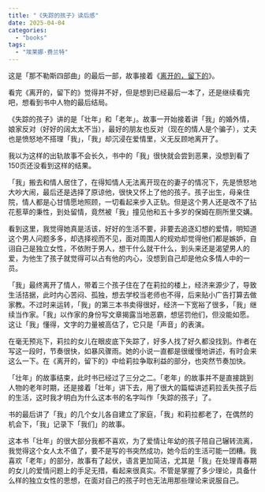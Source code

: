 ```yaml
---
title: "《失踪的孩子》读后感"
date: 2025-04-04
categories: 
  - "books"
tags: 
  - "埃莱娜·费兰特"
---
```


这是「那不勒斯四部曲」的最后一部，故事接着《[离开的，留下的](https://www.jfsay.com/archives/3889.html)》。

看完《离开的，留下的》觉得并不好，但是想到已经最后一本了，还是继续看完吧，想看到书中人物的最后结局。

《失踪的孩子》讲的是「壮年」和「老年」。故事一开始接着讲「我」的婚外情，娘家反对（好好的阔太太不当），最好的朋友也反对（现在的情人是个骗子），丈夫也是愤怒地不搭理「我」，「我」却沉浸在爱情里，义无反顾地离开了。

我以为这样的出轨故事不会长久，书中的「我」很快就会尝到恶果，没想到看了150页还没看到这样的结果。

「我」搬去和情人居住了，在得知情人无法离开现在的妻子的情况下，先是愤怒地大吵大闹，最后还是选择了原谅他，很快又怀上了他的孩子。孩子出生，母亲住院，情人都是心甘情愿地照顾，一切看起来步入正轨。但是这个男人还是改不了拈花惹草的秉性，到处留情，竟然被「我」撞见他和五十多岁的保姆在厕所里交媾。

看到这里，我觉得她真是活该，好好的生活不要，非要去追逐幻想的爱情，明知道这个男人问题多多，却选择视而不见，面对周围人的规劝却觉得他们都是嫉妒，自诩自己是独立女性，不依附于男人，想干什么就干什么，到头来还是渴望男人的爱，为他生了孩子就觉得可以占有他的内心，没想到自己却是他众多情人中的一员。

「我」最终离开了情人，带着三个孩子住在了在莉拉的楼上，经济来源少了，导致生活拮据，此时内心苦闷、孤独，想去学校当老师也不得，后来贴小广告打算去做家教。不过时来运转，「我」的第三本书卖得很好，经济一下宽裕了很多，「我」继续当作家。「我」以作家的身份写文章揭露当地恶霸，想惩罚他们，但没能如愿。这让「我」懂得，文字的力量被高估了，它只是「声音」的表演。

在毫无预兆下，莉拉的女儿在眼皮底下失踪了，好多人找了好久都没找到。作者在写这一段时，节奏很快，如暴风骤雨。她的小说一直都是很缓慢地讲述，有时会来这么一下。在《离开的，留下的》中给莉拉争取利益的部分，也突然节奏加快。

「壮年」的故事结束，此时书已经过了三分之二。「老年」的故事并不是直接跳到人物的老年时期，还是接着「壮年」讲下去，用了很大的篇幅讲述莉拉丢失孩子后的生活，这时我才明白为什么这本书的名字叫作「失踪的孩子」了。

书的最后讲了「我」的几个女儿各自建立了家庭，「我」和莉拉都老了，在偶然的机会下，「我」记录下「我们」的故事。

这本书「壮年」的很大部分我都不喜欢，为了爱情让年幼的孩子陪自己辗转流离，我觉得这个女人太不值了，要不是写的书突然成功，她今后的生活可能一团糟。我喜欢「老年」的部分，故事有了起伏，语言更加简洁，尤其是「我」在处理青春期的女儿的爱情问题上的手足无措，看起来很真实。不管是掌握了多少理论，具备什么样的独立女性的思想，在面对自己的孩子时也无法用那些理论来说服自己。
